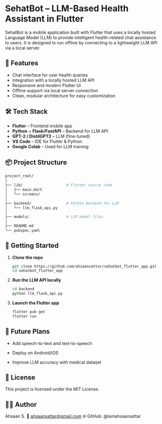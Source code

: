 # SehatBot – LLM-Based Health Assistant in Flutter

SehatBot is a mobile application built with Flutter that uses a locally hosted Language Model (LLM) to provide intelligent health-related chat assistance to users. It is designed to run offline by connecting to a lightweight LLM API via a local server.

## 🚀 Features

- Chat interface for user health queries
- Integration with a locally hosted LLM API
- Responsive and modern Flutter UI
- Offline support via local server connection
- Clean, modular architecture for easy customization

## 🛠️ Tech Stack

- **Flutter** – Frontend mobile app
- **Python** + **Flask/FastAPI** – Backend for LLM API
- **GPT-2 / DistilGPT2** – LLM (fine-tuned)
- **VS Code** – IDE for Flutter & Python
- **Google Colab** – Used for LLM training

## 📦 Project Structure

```bash
project_root/
│
├── lib/                    # Flutter source code
│   ├── main.dart
│   └── screens/
│
├── backend/                # Python backend for LLM
│   └── llm_flask_api.py
│
├── models/                 # LLM model files
│
├── README.md
└── pubspec.yaml
```

## 📲 Getting Started

1. **Clone the repo**
   ```bash
   git clone https://github.com/ahsaansattar/sehatbot_flutter_app.git
   cd sehatbot_flutter_app

2. **Run the LLM API locally**
    ```bash
    cd backend
    python llm_flask_api.py

3. **Launch the Flutter app**
    ```bash
    flutter pub get
    flutter run

## 🤖 Future Plans

- Add speech-to-text and text-to-speech

- Deploy on Android/iOS

- Improve LLM accuracy with medical dataset

## 📄 License

This project is licensed under the MIT License.

## 👨‍💻 Author

Ahsaan S.
📧 ahsaansattar@gmail.com
🌐 GitHub: @iamahsaansattar
